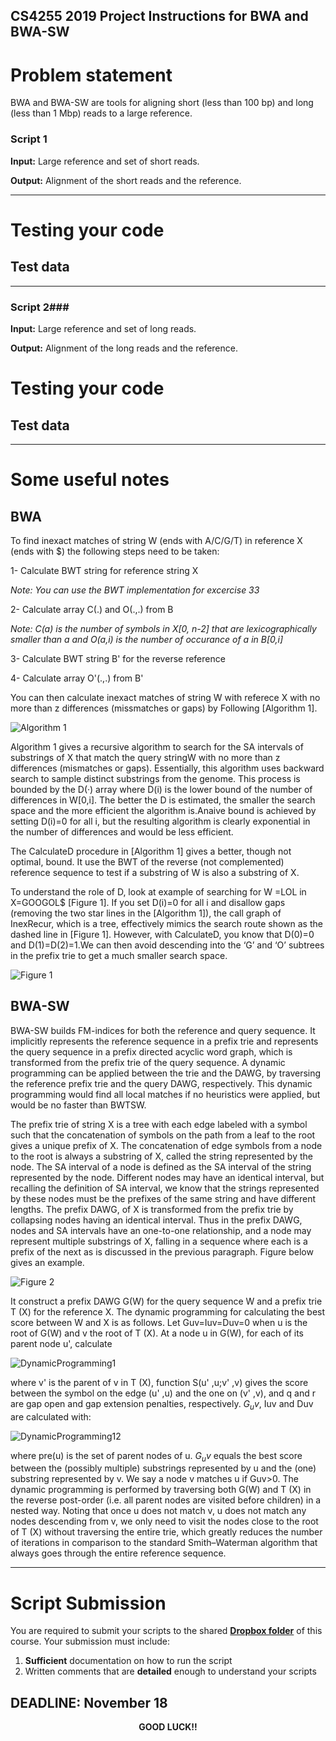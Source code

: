## CS4255 2019 Project Instructions for BWA and BWA-SW ##

# Problem statement #
BWA and BWA-SW are tools for aligning short (less than 100 bp) and long (less than 1 Mbp) reads to a large reference. 

### Script 1 ###

__Input:__  Large reference and set of short reads.

__Output:__ Alignment of the short reads and the reference.

---

# Testing your code #

## Test data ##


---

### Script 2###

__Input:__  Large reference and set of long reads.

__Output:__ Alignment of the long reads and the reference.

# Testing your code #

## Test data ##
---

# Some useful notes  #
## BWA ##

To find inexact matches of string W (ends with A/C/G/T) in reference X (ends with $) the following steps need to be taken:

1- Calculate BWT string for reference string X

*Note: You can use the BWT implementation for excercise 33*

2- Calculate array C(.) and O(.,.) from B

*Note: C(a) is the number of symbols in X[0, n-2] that are lexicographically smaller than a and O(a,i) is the number of occurance of a in B[0,i]*

3- Calculate BWT string B' for the reverse reference

4- Calculate array O'(.,.) from B'

You can then calculate inexact matches of string W with referece X with no more than z differences (missmatches or gaps) by Following [Algorithm 1].

![Algorithm 1](https://i.imgur.com/tbqGFMo.png) 
 
Algorithm 1 gives a recursive algorithm to search for the SA intervals of
substrings of X that match the query stringW with no more than z differences
(mismatches or gaps). Essentially, this algorithm uses backward search to
sample distinct substrings from the genome. This process is bounded by the
D(·) array where D(i) is the lower bound of the number of differences in
W[0,i]. The better the D is estimated, the smaller the search space and the
more efficient the algorithm is.Anaive bound is achieved by setting D(i)=0 for all i, but the resulting algorithm is clearly exponential in the number of
differences and would be less efficient.

The CalculateD procedure in [Algorithm 1] gives a better, though not optimal,
bound. It use the BWT of the reverse (not complemented)
reference sequence to test if a substring of W is also a substring of X.

To understand the role of D, look at example of searching
for W =LOL in X=GOOGOL$ [Figure 1]. If you set D(i)=0 for all i and
disallow gaps (removing the two star lines in the [Algorithm 1]), the call graph
of InexRecur, which is a tree, effectively mimics the search route shown
as the dashed line in [Figure 1]. However, with CalculateD, you know that
D(0)=0 and D(1)=D(2)=1.We can then avoid descending into the ‘G’ and
‘O’ subtrees in the prefix trie to get a much smaller search space.

![Figure 1](https://i.imgur.com/wVpLecs.png)


## BWA-SW ##

BWA-SW builds FM-indices for both the reference and query sequence. It
implicitly represents the reference sequence in a prefix trie and represents
the query sequence in a prefix directed acyclic word graph, which is transformed from the prefix trie of the query
sequence. A dynamic programming can be applied between
the trie and the DAWG, by traversing the reference prefix trie and the
query DAWG, respectively. This dynamic programming would find all local
matches if no heuristics were applied, but would be no faster than BWTSW.

The prefix trie of string X is a tree with each edge labeled with a symbol
such that the concatenation of symbols on the path from a leaf to the root
gives a unique prefix of X. The concatenation of edge symbols from a node
to the root is always a substring of X, called the string represented by the
node. The SA interval of a node is defined as the SA interval of the string
represented by the node. Different nodes may have an identical interval, but
recalling the definition of SA interval, we know that the strings represented
by these nodes must be the prefixes of the same string and have different
lengths.
The prefix DAWG, of X is transformed from the prefix trie by collapsing
nodes having an identical interval. Thus in the prefix DAWG, nodes and SA
intervals have an one-to-one relationship, and a node may represent multiple
substrings of X, falling in a sequence where each is a prefix of the next as is
discussed in the previous paragraph. Figure below gives an example.

![Figure 2](https://i.imgur.com/lYbygA5.png)

It construct a prefix DAWG G(W) for the query sequence W and a prefix
trie T (X) for the reference X. The dynamic programming for calculating the
best score between W and X is as follows. Let Guv=Iuv=Duv=0 when u is
the root of G(W) and v the root of T (X). At a node u in G(W), for each of
its parent node u', calculate

![DynamicProgramming1](https://i.imgur.com/Z4jFUVb.png)

where v' is the parent of v in T (X), function S(u'
,u;v'
,v) gives the score
between the symbol on the edge (u'
,u) and the one on (v'
,v), and q and r
are gap open and gap extension penalties, respectively. $G_uv$, Iuv and Duv are
calculated with:

![DynamicProgramming12](https://i.imgur.com/RaKkwfw.png)

where pre(u) is the set of parent nodes of u. $G_uv$ equals the best score between
the (possibly multiple) substrings represented by u and the (one) substring
represented by v. We say a node v matches u if Guv>0.
The dynamic programming is performed by traversing both G(W) and
T (X) in the reverse post-order (i.e. all parent nodes are visited before
children) in a nested way. Noting that once u does not match v, u does not
match any nodes descending from v, we only need to visit the nodes close
to the root of T (X) without traversing the entire trie, which greatly reduces
the number of iterations in comparison to the standard Smith–Waterman
algorithm that always goes through the entire reference sequence.



---
# Script Submission #

You are required to submit your scripts to the shared __[Dropbox folder]()__ of this course. Your submission must include:

1. __Sufficient__ documentation on how to run the script 
2. Written comments that are __detailed__ enough to understand your scripts

## DEADLINE: November 18 ##


<center> <b> GOOD LUCK!! </b> </center>


